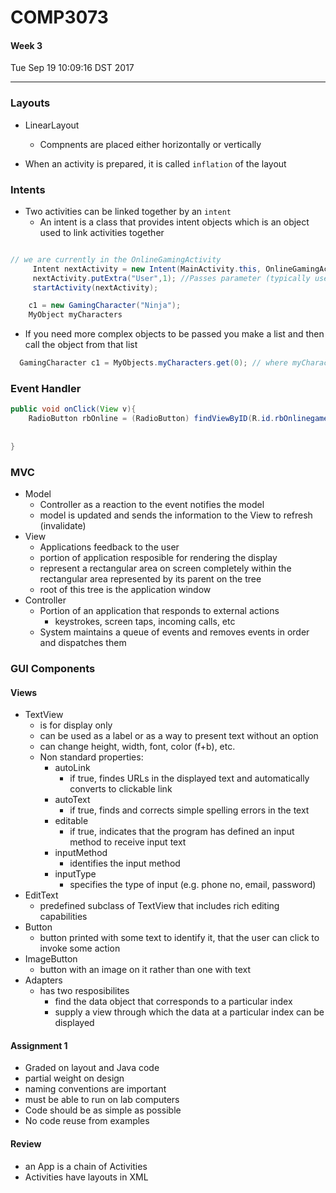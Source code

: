 # COMP3073
#### Week 3
Tue Sep 19 10:09:16 DST 2017

___

### Layouts
- LinearLayout
  - Compnents are placed either horizontally or vertically
  
- When an activity is prepared, it is called `inflation` of the layout


### Intents
- Two activities can be linked together by an `intent`
  - An intent is a class that provides intent objects which is an object used to link activities together
```Java

// we are currently in the OnlineGamingActivity
	 Intent nextActivity = new Intent(MainActivity.this, OnlineGamingActivity.class);
	 nextActivity.putExtra("User",1); //Passes parameter (typically user-defined) to the next activity
	 startActivity(nextActivity);

	c1 = new GamingCharacter("Ninja");
	MyObject myCharacters

```

- If you need more complex objects to be passed you make a list and then call the object from that list 
```Java
  GamingCharacter c1 = MyObjects.myCharacters.get(0); // where myCharacters is a list of character objects
```

### Event Handler

```Java
public void onClick(View v){
	RadioButton rbOnline = (RadioButton) findViewByID(R.id.rbOnlinegame); // gets the element and stores it in rbOnline
	
	
}
```

### MVC
- Model
  - Controller as a reaction to the event notifies the model
  - model is updated and sends the information to the View to refresh (invalidate)
- View
  - Applications feedback to the user
  - portion of application resposible for rendering the display
  - represent a rectangular area on screen completely within the rectangular area represented by its parent on the tree
  - root of this tree is the application window
- Controller
  - Portion of an application that responds to external actions
    - keystrokes, screen taps, incoming calls, etc
  - System maintains a queue of events and removes events in order and dispatches them

### GUI Components
#### Views
- TextView 
  - is for display only
  - can be used as a label or as a way to present text without an option
  - can change height, width, font, color (f+b), etc.
  - Non standard properties:
    - autoLink 
	  - if true, findes URLs in the displayed text and automatically converts to clickable link
	- autoText
	  - if true, finds and corrects simple spelling errors in the text
	- editable 
	  - if true, indicates that the program has defined an input method to receive input text
	- inputMethod
	  - identifies the input method
	- inputType
	  - specifies the type of input (e.g. phone no, email, password)
- EditText
  -  predefined subclass of TextView that includes rich editing capabilities
- Button
  - button printed with some text to identify it, that the user can click to invoke some action
- ImageButton
  - button with an image on it rather than one with text
- Adapters
  - has two resposibilites
    - find the data object that corresponds to a particular index
	- supply a view through which the data at a particular index can be displayed
  


#### Assignment 1
- Graded on layout and Java code
- partial weight on design
- naming conventions are important
- must be able to run on lab computers
- Code should be as simple as possible
- No code reuse from examples

#### Review
- an App is a chain of Activities
- Activities have layouts in XML
